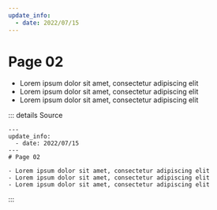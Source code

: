 ```yaml
---
update_info:
  - date: 2022/07/15
---
```

# Page 02

- Lorem ipsum dolor sit amet, consectetur adipiscing elit
- Lorem ipsum dolor sit amet, consectetur adipiscing elit
- Lorem ipsum dolor sit amet, consectetur adipiscing elit



::: details Source
````
---
update_info:
  - date: 2022/07/15
---
# Page 02

- Lorem ipsum dolor sit amet, consectetur adipiscing elit
- Lorem ipsum dolor sit amet, consectetur adipiscing elit
- Lorem ipsum dolor sit amet, consectetur adipiscing elit
````
:::
